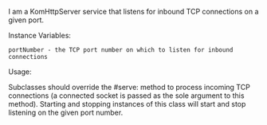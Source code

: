 I am a KomHttpServer service that listens for inbound TCP connections on a given port.

Instance Variables:

	portNumber - the TCP port number on which to listen for inbound connections

Usage:

Subclasses should override the #serve: method to process incoming TCP connections (a connected socket is passed as the sole argument to this method).  Starting and stopping instances of this class will start and stop listening on the given port number.
